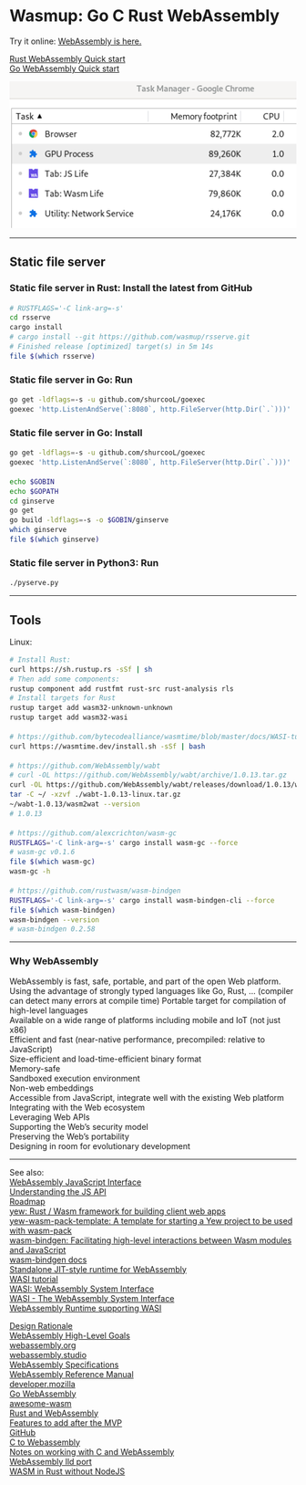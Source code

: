 # Wasmup: Go C Rust WebAssembly

Try it online: [WebAssembly is here.](https://wasmup.github.io/WebAssembly/)

[Rust WebAssembly Quick start](https://github.com/wasmup/WebAssembly/tree/master/102hello-rs)  
[Go WebAssembly Quick start](https://github.com/wasmup/WebAssembly/tree/master/100)

<img src="Wasm-vs-JS-Life-stopped-mem-usage.png">

---

## Static file server

### Static file server in Rust: Install the latest from GitHub

```sh
# RUSTFLAGS='-C link-arg=-s' 
cd rsserve
cargo install 
# cargo install --git https://github.com/wasmup/rsserve.git
# Finished release [optimized] target(s) in 5m 14s
file $(which rsserve)
```
### Static file server in Go: Run

```sh
go get -ldflags=-s -u github.com/shurcooL/goexec
goexec 'http.ListenAndServe(`:8080`, http.FileServer(http.Dir(`.`)))'
```

### Static file server in Go: Install

```sh
go get -ldflags=-s -u github.com/shurcooL/goexec
goexec 'http.ListenAndServe(`:8080`, http.FileServer(http.Dir(`.`)))'

echo $GOBIN
echo $GOPATH
cd ginserve
go get
go build -ldflags=-s -o $GOBIN/ginserve
which ginserve
file $(which ginserve)
```

### Static file server in Python3: Run

```sh
./pyserve.py
```

---

## Tools

Linux:
```sh
# Install Rust:
curl https://sh.rustup.rs -sSf | sh
# Then add some components:
rustup component add rustfmt rust-src rust-analysis rls 
# Install targets for Rust
rustup target add wasm32-unknown-unknown
rustup target add wasm32-wasi

# https://github.com/bytecodealliance/wasmtime/blob/master/docs/WASI-tutorial.md
curl https://wasmtime.dev/install.sh -sSf | bash

# https://github.com/WebAssembly/wabt
# curl -OL https://github.com/WebAssembly/wabt/archive/1.0.13.tar.gz 
curl -OL https://github.com/WebAssembly/wabt/releases/download/1.0.13/wabt-1.0.13-linux.tar.gz
tar -C ~/ -xzvf ./wabt-1.0.13-linux.tar.gz
~/wabt-1.0.13/wasm2wat --version
# 1.0.13

# https://github.com/alexcrichton/wasm-gc
RUSTFLAGS='-C link-arg=-s' cargo install wasm-gc --force
# wasm-gc v0.1.6
file $(which wasm-gc)
wasm-gc -h

# https://github.com/rustwasm/wasm-bindgen
RUSTFLAGS='-C link-arg=-s' cargo install wasm-bindgen-cli --force
file $(which wasm-bindgen)
wasm-bindgen --version
# wasm-bindgen 0.2.58
```

---

### Why WebAssembly

WebAssembly is fast, safe, portable, and part of the open Web platform.  
Using the advantage of strongly typed languages like Go, Rust, ... (compiler can detect many errors at compile time)
Portable target for compilation of high-level languages  
Available on a wide range of platforms including mobile and IoT (not just x86)  
Efficient and fast (near-native performance, precompiled: relative to JavaScript)  
Size-efficient and load-time-efficient binary format  
Memory-safe  
Sandboxed execution environment  
Non-web embeddings  
Accessible from JavaScript, integrate well with the existing Web platform  
Integrating with the Web ecosystem  
Leveraging Web APIs  
Supporting the Web’s security model  
Preserving the Web’s portability  
Designing in room for evolutionary development

---

See also:  
[WebAssembly JavaScript Interface](https://webassembly.github.io/spec/js-api/index.html)  
[Understanding the JS API](https://webassembly.org/getting-started/js-api/)  
[Roadmap](https://webassembly.org/roadmap/)  
[yew: Rust / Wasm framework for building client web apps](https://github.com/yewstack/yew)  
[yew-wasm-pack-template: A template for starting a Yew project to be used with wasm-pack](https://github.com/yewstack/yew-wasm-pack-template)  
[wasm-bindgen: Facilitating high-level interactions between Wasm modules and JavaScript](https://github.com/rustwasm/wasm-bindgen)  
[wasm-bindgen docs](https://rustwasm.github.io/docs/wasm-bindgen/)  
[Standalone JIT-style runtime for WebAssembly](https://github.com/bytecodealliance/wasmtime)  
[WASI tutorial](https://github.com/bytecodealliance/wasmtime/blob/master/docs/WASI-tutorial.md)  
[WASI: WebAssembly System Interface](https://github.com/bytecodealliance/wasmtime/blob/master/docs/WASI-overview.md)  
[WASI - The WebAssembly System Interface](https://wasi.dev/)  
[WebAssembly Runtime supporting WASI](https://github.com/wasmerio/wasmer)

[Design Rationale](https://webassembly.org/docs/rationale/)  
[WebAssembly High-Level Goals](https://webassembly.org/docs/high-level-goals/)  
[webassembly.org](https://webassembly.org/)  
[webassembly.studio](https://webassembly.studio/)  
[WebAssembly Specifications](https://webassembly.github.io/spec/)  
[WebAssembly Reference Manual](https://github.com/sunfishcode/wasm-reference-manual/blob/master/WebAssembly.md)  
[developer.mozilla](https://developer.mozilla.org/en-US/docs/WebAssembly)  
[Go WebAssembly](https://github.com/golang/go/wiki/WebAssembly)  
[awesome-wasm](https://github.com/mbasso/awesome-wasm)  
[Rust and WebAssembly](https://rustwasm.github.io/)  
[Features to add after the MVP](https://github.com/WebAssembly/design/blob/master/FutureFeatures.md)  
[GitHub](https://github.com/WebAssembly)  
[C to Webassembly](https://dassur.ma/things/c-to-webassembly/)  
[Notes on working with C and WebAssembly](https://aransentin.github.io/cwasm/)  
[WebAssembly lld port](https://lld.llvm.org/WebAssembly.html)  
[WASM in Rust without NodeJS](https://dev.to/dandyvica/wasm-in-rust-without-nodejs-2e0c)

